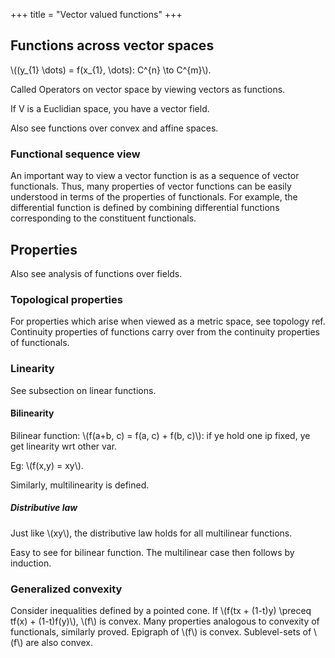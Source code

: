 +++
title = "Vector valued functions"
+++

## Functions across vector spaces
\\((y_{1} \dots) = f(x_{1}, \dots): C^{n} \to C^{m}\\).

Called Operators on vector space by viewing vectors as functions.

If V is a Euclidian space, you have a vector field.

Also see functions over convex and affine spaces.

### Functional sequence view
An important way to view a vector function is as a sequence of vector functionals. Thus, many properties of vector functions can be easily understood in terms of the properties of functionals. For example, the differential function is defined by combining differential functions corresponding to the constituent functionals.

## Properties
Also see analysis of functions over fields.

### Topological properties
For properties which arise when viewed as a metric space, see topology ref. Continuity properties of functions carry over from the continuity properties of functionals.

### Linearity
See subsection on linear functions.

#### Bilinearity
Bilinear function: \\(f(a+b, c) = f(a, c) + f(b, c)\\): if ye hold one ip fixed, ye get linearity wrt other var.

Eg: \\(f(x,y) = xy\\).

Similarly, multilinearity is defined.

##### Distributive law
Just like \\(xy\\), the distributive law holds for all multilinear functions. <div class="proof">Easy to see for bilinear function. The multilinear case then follows by induction.</div>

### Generalized convexity
Consider inequalities defined by a pointed cone. If \\(f(tx + (1-t)y) \preceq tf(x) + (1-t)f(y)\\), \\(f\\) is convex. Many properties analogous to convexity of functionals, similarly proved. Epigraph of \\(f\\) is convex. Sublevel-sets of \\(f\\) are also convex.

